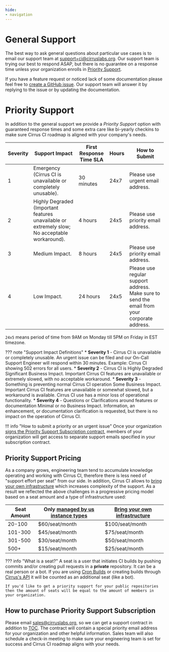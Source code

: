 ```yaml
---
hide:
- navigation
---
```


# General Support

The best way to ask general questions about particular use cases is to email our support team at [support+ci@cirruslabs.org](mailto:support+ci@cirruslabs.org).
Our support team is trying our best to respond ASAP, but there is no guarantee on a response time unless your organization enrolls in [Priority Support](#priority-support).

If you have a feature request or noticed lack of some documentation please feel free to [create a GitHub issue](https://github.com/cirruslabs/cirrus-ci-docs/issues/new/choose).
Our support team will answer it by replying to the issue or by updating the documentation.

# Priority Support

In addition to the general support we provide a *Priority Support* option with guaranteed response times and some extra
care like bi-yearly checkins to make sure Cirrus CI roadmap is aligned with your company's needs.

| Severity | Support Impact                                                                                | First Response Time SLA | Hours | How to Submit                                                                                |
|----------|-----------------------------------------------------------------------------------------------|-------------------------|-------|----------------------------------------------------------------------------------------------|
| 1        | Emergency (Cirrus CI is unavailable or completely unusable).                                  | 30 minutes              | 24x7  | Please use urgent email address.                                                             |
| 2        | Highly Degraded (Important features unavailable or extremely slow; No acceptable workaround). | 4 hours                 | 24x5  | Please use priority email address.                                                           |
| 3        | Medium Impact.                                                                                | 8 hours                 | 24x5  | Please use priority email address.                                                           |
| 4        | Low Impact.                                                                                   | 24 hours                | 24x5  | Please use regular support address. Make sure to send the email from your corporate address. |

`24x5` means period of time from 9AM on Monday till 5PM on Friday in EST timezone.

<!-- markdownlint-disable MD037 -->
??? note "Support Impact Definitions"
    * **Severity 1** - Cirrus CI is unavailable or completely unusable. An urgent issue can be filed and
      our On-Call Support Engineer will respond within 30 minutes. Example: Cirrus CI showing 502 errors for all users.
    * **Severity 2** - Cirrus CI is Highly Degraded Significant Business Impact. Important Cirrus CI features are unavailable
      or extremely slowed, with no acceptable workaround.
    * **Severity 3** - Something is preventing normal Cirrus CI operation Some Business Impact. Important Cirrus CI
      features are unavailable or somewhat slowed, but a workaround is available. Cirrus CI use has a minor loss of operational functionality.
    * **Severity 4** - Questions or Clarifications around features or documentation Minimal or no Business Impact. 
      Information, an enhancement, or documentation clarification is requested, but there is no impact on the operation of Cirrus CI.

!!! info "How to submit a priority or an urgent issue"
    Once your organization [signs the Priority Support Subscription contract](#how-to-purchase-priority-support-subscription),
    members of your organization will get access to separate support emails specified in your subscription contract.

## Priority Support Pricing

As a company grows, engineering team tend to accumulate knowledge operating and working with Cirrus CI,
therefore there is less need of "support effort per seat" from our side. In addition, Cirrus CI allows to [bring your own infrastructure](guide/supported-computing-services.md)
which increases complexity of the support. As a result we reflected the above challenges in a progressive
pricing model based on a seat amount and a type of infrastructure used:

| Seat Amount | Only [managed by us instance types](guide/writing-tasks.md#execution-environment) | [Bring your own infrastructure](guide/supported-computing-services.md) |
|-------------|-----------------------------------------------------------------------------------|------------------------------------------------------------------------|
| 20-100      | $60/seat/month                                                                    | $100/seat/month                                                        |
| 101-300     | $45/seat/month                                                                    | $75/seat/month                                                         |
| 301-500     | $30/seat/month                                                                    | $50/seat/month                                                         |
| 500+        | $15/seat/month                                                                    | $25/seat/month                                                         |

??? info "What is a seat?"
    A seat is a user that initiates CI builds by pushing commits and/or creating pull requests in a **private** repository.
    It can be a real person or a bot. If you are using [Cron Builds](guide/writing-tasks.md#cron-builds) or creating builds through [Cirrus's API](api.md)
    it will be counted as an additional seat (like a bot).

    If you'd like to get a priority support for your public repositories then the amount of seats will be equal to the amount of members in your organization.

## How to purchase Priority Support Subscription

Please email [sales@cirruslabs.org](mailto:sales@cirruslabs.org), so we can get a support contract in addition to [TOC](legal/terms.md).
The contract will contain a special priority email address for your organization and other helpful information. Sales team will
also schedule a check-in meeting to make sure your engineering team is set for success and Cirrus CI roadmap aligns with your needs.
